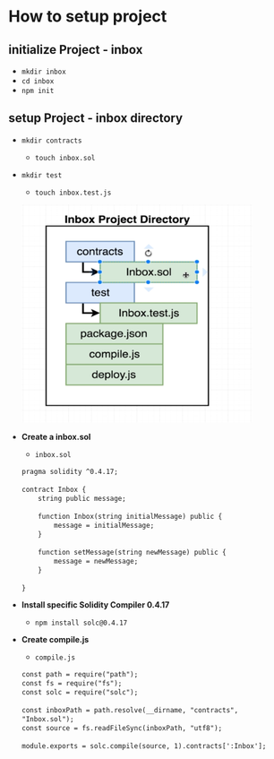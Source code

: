 #   How to setup project

##  initialize Project - inbox
-   `mkdir inbox`
-   `cd inbox`
-   `npm init`
##  setup Project - inbox directory

- `mkdir contracts`
    -   `touch inbox.sol`
- `mkdir test`
    -   `touch inbox.test.js`

    ![](./imgs/37.1_Project-File-Walkthrough.png)

- **Create a inbox.sol**
    -   `inbox.sol`
    ```
    pragma solidity ^0.4.17;

    contract Inbox {
        string public message;
        
        function Inbox(string initialMessage) public {
            message = initialMessage;
        }
        
        function setMessage(string newMessage) public {
            message = newMessage;
        }    
        
    }
    ```
- **Install specific Solidity Compiler 0.4.17**
    -   `npm install solc@0.4.17`
   
- **Create compile.js**
    -   `compile.js`
    ```
    const path = require("path");
    const fs = require("fs");
    const solc = require("solc");

    const inboxPath = path.resolve(__dirname, "contracts", "Inbox.sol");
    const source = fs.readFileSync(inboxPath, "utf8");

    module.exports = solc.compile(source, 1).contracts[':Inbox'];
    ```